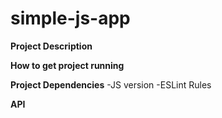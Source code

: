# simple-js-app

**Project Description**


**How to get project running**


**Project Dependencies**
-JS version
-ESLint Rules

**API**